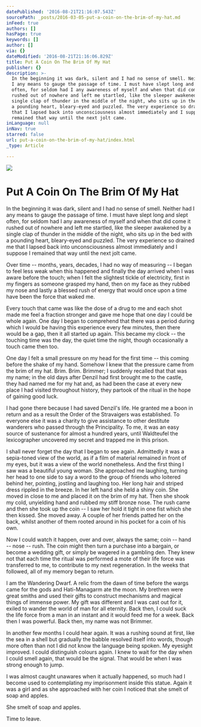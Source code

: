 ```yaml
---
datePublished: '2016-08-21T21:16:07.543Z'
sourcePath: _posts/2016-03-05-put-a-coin-on-the-brim-of-my-hat.md
inFeed: true
authors: []
hasPage: true
keywords: []
author: []
via: {}
dateModified: '2016-08-21T21:16:06.829Z'
title: Put A Coin On The Brim Of My Hat
publisher: {}
description: >-
  In the beginning it was dark, silent and I had no sense of smell. Neither had
  I any means to gauge the passage of time. I must have slept long and slept
  often, for seldom had I any awareness of myself and when that did come it
  rushed out of nowhere and left me startled, like the sleeper awakened by a
  single clap of thunder in the middle of the night, who sits up in the bed with
  a pounding heart, bleary-eyed and puzzled. The very experience so drained me
  that I lapsed back into unconsciousness almost immediately and I suppose I
  remained that way until the next jolt came.
inLanguage: null
inNav: true
starred: false
url: put-a-coin-on-the-brim-of-my-hat/index.html
_type: Article

---
```

![](https://the-grid-user-content.s3-us-west-2.amazonaws.com/c422f066-5b09-4026-86b1-37b52d905b6f.jpg)

# Put A Coin On The Brim Of My Hat

In the beginning it was dark, silent and I had no sense of smell. Neither had I any means to gauge the passage of time. I must have slept long and slept often, for seldom had I any awareness of myself and when that did come it rushed out of nowhere and left me startled, like the sleeper awakened by a single clap of thunder in the middle of the night, who sits up in the bed with a pounding heart, bleary-eyed and puzzled. The very experience so drained me that I lapsed back into unconsciousness almost immediately and I suppose I remained that way until the next jolt came.

Over time -- months, years, decades, I had no way of measuring -- I began to feel less weak when this happened and finally the day arrived when I was aware before the touch; when I felt the slightest tickle of electricity, first in my fingers as someone grasped my hand, then on my face as they rubbed my nose and lastly a blessed rush of energy that would once upon a time have been the force that waked me.

Every touch that came was like the dose of a drug to me and each shot made me feel a fraction stronger and gave me hope that one day I could be whole again. One day I began to comprehend that there was a period during which I would be having this experience every few minutes, then there would be a gap, then it all started up again. This became my clock -- the touching time was the day, the quiet time the night, though occasionally a touch came then too.

One day I felt a small pressure on my head for the first time -- this coming before the shake of my hand. Somehow I knew that the pressure came from the brim of my hat. Brim. Brim. Brimmer; I suddenly recalled that that was my name; in the old days after Denzil had first brought me to the castle, they had named me for my hat and, as had been the case at every new place I had visited throughout history, they partook of the ritual in the hope of gaining good luck.

I had gone there because I had saved Denzil's life. He granted me a boon in return and as a result the Order of the Stravaigers was established. To everyone else it was a charity to give assistance to other destitute wanderers who passed through the Principality. To me, it was an easy source of sustenance for almost a hundred years, until Waldteufel the lexicographer uncovered my secret and trapped me in this prison.

I shall never forget the day that I began to see again. Admittedly it was a sepia-toned view of the world, as if a film of material remained in front of my eyes, but it was a view of the world nonetheless. And the first thing I saw was a beautiful young woman. She approached me laughing, turning her head to one side to say a word to the group of friends who loitered behind her, pointing, jostling and laughing too. Her long hair and striped dress rippled in the breeze. In her left hand she held a shiny coin. She moved in close to me and placed it on the brim of my hat. Then she shook my cold, unyielding hand and rubbed my stiff bronze nose. The rush came and then she took up the coin -- I saw her hold it tight in one fist which she then kissed. She moved away. A couple of her friends patted her on the back, whilst another of them rooted around in his pocket for a coin of his own.

Now I could watch it happen, over and over, always the same; coin -- hand -- nose -- rush. The coin might then turn a purchase into a bargain, or become a wedding gift, or simply be wagered in a gambling den. They knew not that each time the ritual was performed a mote of their life force was transferred to me, to contribute to my next regeneration. In the weeks that followed, all of my memory began to return.

I am the Wandering Dwarf. A relic from the dawn of time before the wargs came for the gods and Hati-Managarm ate the moon. My brethren were great smiths and used their gifts to construct mechanisms and magical things of immense power. My gift was different and I was cast out for it, exiled to wander the world of man for all eternity. Back then, I could suck the life force from a man in an instant and it would feed me for a week. Back then I was powerful. Back then, my name was not Brimmer.

In another few months I could hear again. It was a rushing sound at first, like the sea in a shell but gradually the babble resolved itself into words, though more often than not I did not know the language being spoken. My eyesight improved. I could distinguish colours again. I knew to wait for the day when I could smell again, that would be the signal. That would be when I was strong enough to jump.

I was almost caught unawares when it actually happened, so much had I become used to contemplating my imprisonment inside this statue. Again it was a girl and as she approached with her coin I noticed that she smelt of soap and apples.

She smelt of soap and apples.

Time to leave.